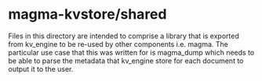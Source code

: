 # magma-kvstore/shared

Files in this directory are intended to comprise a library that is exported from
kv_engine to be re-used by other components i.e. magma. The particular use case
that this was written for is magma_dump which needs to be able to parse the
metadata that kv_engine store for each document to output it to the user.